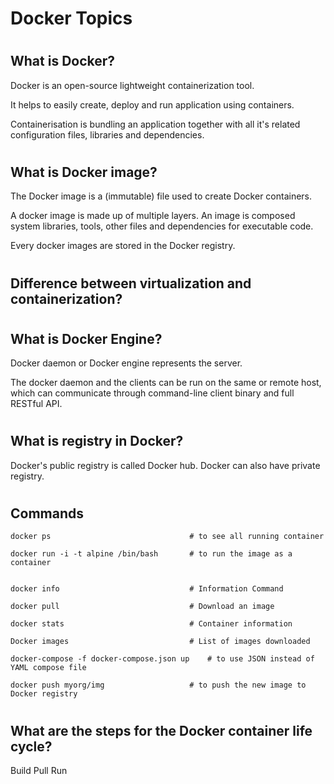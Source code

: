 

# <h1> Docker Topics


# <h2> What is Docker?

Docker is an open-source lightweight containerization tool.

It helps to easily create, deploy and run application using containers.



Containerisation is bundling an application together with all it's related configuration files, libraries and dependencies.

# <h2> What is Docker image?



The Docker image is a (immutable) file used to create Docker containers.  

A docker image is made up of multiple layers. An image is composed system libraries, tools, other files and dependencies for executable code.

Every docker images are stored in the Docker registry.



# <h2> Difference between virtualization and containerization?
	


# <h2> What is Docker Engine?

Docker daemon or Docker engine represents the server. 

The docker daemon and the clients can be run on the same or remote host, which can communicate through command-line client binary and full RESTful API.



# <h2> What is registry in Docker?

Docker's public registry is called Docker hub.
Docker can also have private registry.



# <h2> Commands

	docker ps 								# to see all running container

	docker run -i -t alpine /bin/bash 		# to run the image as a container


	docker info								# Information Command

	docker pull								# Download an image

	docker stats							# Container information

	Docker images							# List of images downloaded

	docker-compose -f docker-compose.json up	# to use JSON instead of YAML compose file

	docker push myorg/img					# to push the new image to Docker registry



# <h2> What are the steps for the Docker container life cycle?

Build
Pull
Run

